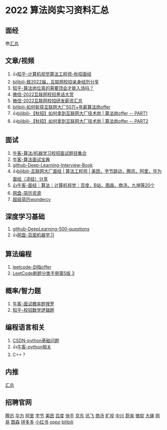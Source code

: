 # 2022 算法岗实习资料汇总

## 面经

😎[汇总](https://github.com/DeclK/algorithm-nju-sme/blob/master/assets/%E9%9D%A2%E7%BB%8F.md)

## 文章/视频

1. 👍[知乎-计算机视觉算法工程师-秋招面经](https://zhuanlan.zhihu.com/p/399813916)
1. [bilibili-致2022届，互联网校招亲身经历分享](https://www.bilibili.com/video/BV15P4y1n7Gy)
1. [知乎-算法岗位真的需要顶会才能入场吗？](https://www.zhihu.com/question/456114288/answer/1908052989)
1. [微信-2022互联网校招黑话大赏](https://mp.weixin.qq.com/s/5XjtTHspEHQDurCgQdlMsQ)
1. [微信-2022互联网校招研发薪资汇总](https://mp.weixin.qq.com/s/30QTzshys2S4qCz13uEfYQ)
1. [bilibili-如何斩获互联网大厂50万+年薪算法岗offer](https://www.bilibili.com/video/BV1pS4y1C7vb)
1. 👍[bilibili-【秋招】如何拿到互联网大厂技术岗 | 算法岗offer -- PART1](https://www.bilibili.com/video/BV1XQ4y1P7HW)
1. 👍[bilibili-【秋招】如何拿到互联网大厂技术岗 | 算法岗offer -- PART2](https://www.bilibili.com/video/BV1XQ4y1P7HW)

## 面试

1. [牛客-算法/机器学习校招面试题目集合](https://www.nowcoder.com/ta/review-ml?query=&asc=true&order=&tagQuery=&page=1)
1. [牛客-算法面试宝典](https://www.nowcoder.com/tutorial/95/17d29b1ea4bc438f8d61e90db54e6cc0)
1. [github-Deep-Learning-Interview-Book](https://github.com/amusi/Deep-Learning-Interview-Book)
1. 👍[bilibili-互联网大厂面经 | 算法工程师 | 美团，字节跳动，腾讯，阿里，华为面经（凉经）分享](https://www.bilibili.com/video/BV1zm4y1d7BW)
1. [👍牛客-面经｜算法｜计算机视觉｜百度，B站，图森，商汤，九坤等20个](https://www.nowcoder.com/discuss/828122)
1. [网盘-简历资源](https://pan.baidu.com/s/1m9lvEWRA5trgCziYQOSJRQ?pwd=CHKK)
1. [超级简历wondercv](https://www.wondercv.com/)

## 深度学习基础

1. [github-DeepLearning-500-questions](https://github.com/scutan90/DeepLearning-500-questions)
1. 👍[网盘-百面机器学习](https://pan.baidu.com/s/1gQl_ax90KxNwFUE9a5qjHA?pwd=CHKK )

## 算法编程

1. [leetcode-剑指offer](https://leetcode-cn.com/problem-list/xb9nqhhg/)
1. [LeetCode刷题分类手册第5版 3](https://github.com/DeclK/algorithm-nju-sme/blob/master/assets/LeetCode%E5%88%B7%E9%A2%98%E5%88%86%E7%B1%BB%E6%89%8B%E5%86%8C%E7%AC%AC5%E7%89%88%203.pdf)

## 概率/智力题

1. [牛客-面试概率题搜罗](https://www.nowcoder.com/discuss/400248?type=2)
1. [知乎-校招数学逻辑题](https://zhuanlan.zhihu.com/p/81368406)

## 编程语言相关

1. [CSDN-python基础问题](https://blog.csdn.net/weixin_30662011/article/details/98505273)
1. 👍[牛客-python相关](https://blog.nowcoder.net/n/bfaa731008c1471899d20c676d7fd676)
1. C++？

## 内推

[汇总](https://github.com/DeclK/algorithm-nju-sme/blob/master/assets/%E5%86%85%E6%8E%A8.md)

## 招聘官网

[腾讯](https://join.qq.com/post.html)	[华为](https://career.huawei.com/reccampportal/portal5/index.html)	[阿里](https://talent.alibaba.com/)	[字节](https://jobs.bytedance.com/)	[美团](https://campus.meituan.com/)	[百度](https://talent.baidu.com/external/baidu/index.html)	[快手](https://zhaopin.kuaishou.cn/recruit/e/#/official/index/)	[京东](https://zhaopin.jd.com/home)	[讯飞](https://campus.iflytek.com/)	[商汤](https://www.sensetime.com/cn/join-us)	[旷视](https://megvii.com/join_us)	[中兴](https://job.zte.com.cn/cn/)	[蔚来](https://campus.nio.com/#/)	[微软](https://www.msra.cn/zh-cn/jobs)	[大疆](https://we.dji.com/zh-CN/)	[网易](https://hr.163.com/)	[图森](https://app.mokahr.com/campus_apply/tusenweilai/3232#/)	[拼多多](https://www.pinduoduo.com/)	[小红书](https://job.xiaohongshu.com/)	[oppo](https://career.oppo.com/#/index)	[bilibili](https://www.bilibili.com/blackboard/campus/activity-campus2019.html)
